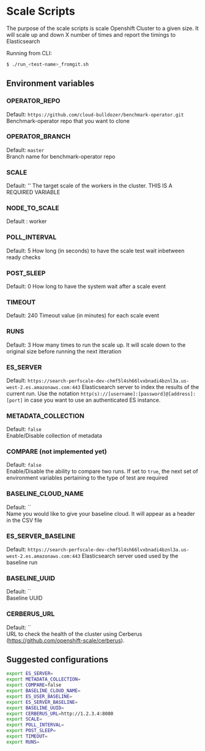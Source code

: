 # Scale Scripts

The purpose of the scale scripts is scale Openshift Cluster to a given size.
It will scale up and down X number of times and report the timings to 
Elasticsearch

Running from CLI:

```sh
$ ./run_<test-name>_fromgit.sh 
```

## Environment variables

### OPERATOR_REPO
Default: `https://github.com/cloud-bulldozer/benchmark-operator.git`  
Benchmark-operator repo that you want to clone

### OPERATOR_BRANCH
Default: `master`     
Branch name for benchmark-operator repo

### SCALE
Default: ''
The target scale of the workers in the cluster. THIS IS A REQUIRED VARIABLE

### NODE_TO_SCALE
Default : worker

### POLL_INTERVAL
Default: 5
How long (in seconds) to have the scale test wait inbetween ready checks

### POST_SLEEP
Default: 0
How long to have the system wait after a scale event

### TIMEOUT
Default: 240
Timeout value (in minutes) for each scale event

### RUNS
Default: 3
How many times to run the scale up. It will scale down to the original size before running the next itteration

### ES_SERVER
Default: `https://search-perfscale-dev-chmf5l4sh66lvxbnadi4bznl3a.us-west-2.es.amazonaws.com:443`
Elasticsearch server to index the results of the current run. Use the notation `http(s)://[username]:[password]@[address]:[port]` in case you want to use an authenticated ES instance.

### METADATA_COLLECTION
Default: `false`   
Enable/Disable collection of metadata

### COMPARE (not implemented yet)
Default: `false`   
Enable/Disable the ability to compare two runs. If set to `true`, the next set of environment variables pertaining to the type of test are required

### BASELINE_CLOUD_NAME
Default: ``    
Name you would like to give your baseline cloud. It will appear as a header in the CSV file

### ES_SERVER_BASELINE 
Default: `https://search-perfscale-dev-chmf5l4sh66lvxbnadi4bznl3a.us-west-2.es.amazonaws.com:443`
Elasticsearch server used used by the baseline run 

### BASELINE_UUID
Default: ``   
Baseline UUID 

### CERBERUS_URL
Default: ``     
URL to check the health of the cluster using Cerberus (https://github.com/openshift-scale/cerberus).

## Suggested configurations

```sh
export ES_SERVER=
export METADATA_COLLECTION=
export COMPARE=false
export BASELINE_CLOUD_NAME=
export ES_USER_BASELINE=
export ES_SERVER_BASELINE=
export BASELINE_UUID=
export CERBERUS_URL=http://1.2.3.4:8080
export SCALE=
export POLL_INTERVAL=
export POST_SLEEP=
export TIMEOUT=
export RUNS=
```
